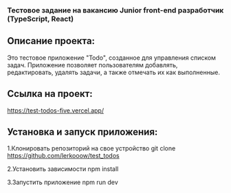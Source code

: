 ### Тестовое задание на вакансию Junior front-end разработчик (TypeScript, React)

## Описание проекта:

Это тестовое приложение "Todo", созданное для управления списком задач. Приложение позволяет пользователям добавлять, редактировать, удалять задачи, а также отмечать их как выполненные.

## Ссылка на проект:

https://test-todos-five.vercel.app/

## Установка и запуск приложения:

1.Клонировать репозиторий на свое устройство git clone https://github.com/lerkooow/test_todos

2.Установить зависимости npm install

3.Запустить приложение npm run dev
